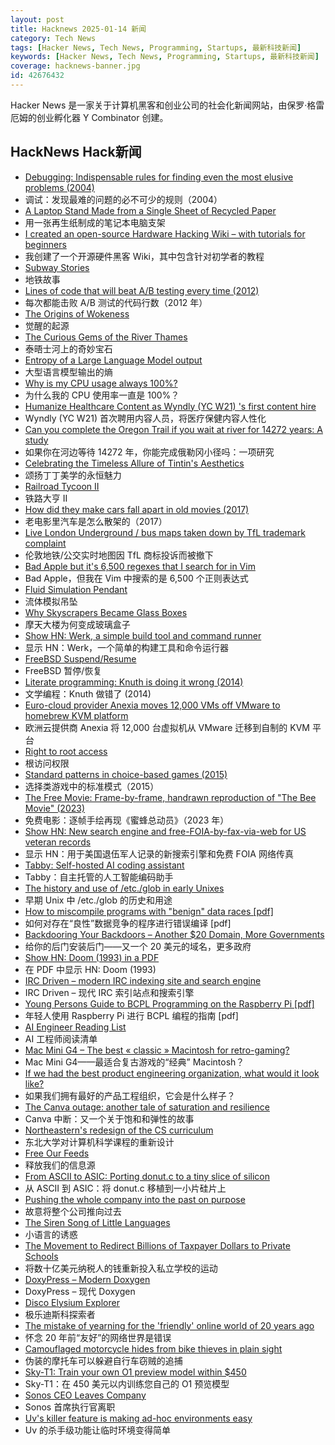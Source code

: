 ```yaml
---
layout: post
title: Hacknews 2025-01-14 新闻
category: Tech News
tags: [Hacker News, Tech News, Programming, Startups, 最新科技新闻]
keywords: [Hacker News, Tech News, Programming, Startups, 最新科技新闻]
coverage: hacknews-banner.jpg
id: 42676432
---
```


Hacker News 是一家关于计算机黑客和创业公司的社会化新闻网站，由保罗·格雷厄姆的创业孵化器 Y Combinator 创建。

## HackNews Hack新闻

- [Debugging: Indispensable rules for finding even the most elusive problems (2004)](https://dwheeler.com/essays/debugging-agans.html)
- 调试：发现最难的问题的必不可少的规则（2004）
- [A Laptop Stand Made from a Single Sheet of Recycled Paper](https://www.core77.com/posts/134948/A-Laptop-Stand-Made-from-a-Single-Sheet-of-Recycled-Paper)
- 用一张再生纸制成的笔记本电脑支架
- [I created an open-source Hardware Hacking Wiki – with tutorials for beginners](https://www.hardbreak.wiki)
- 我创建了一个开源硬件黑客 Wiki，其中包含针对初学者的教程
- [Subway Stories](https://subwaystories.nyc/)
- 地铁故事
- [Lines of code that will beat A/B testing every time (2012)](https://stevehanov.ca/blog/index.php?id=132)
- 每次都能击败 A/B 测试的代码行数（2012 年）
- [The Origins of Wokeness](https://paulgraham.com/woke.html)
- 觉醒的起源
- [The Curious Gems of the River Thames](https://www.atlasobscura.com/articles/thames-garnets-mudlark)
- 泰晤士河上的奇妙宝石
- [Entropy of a Large Language Model output](https://nikkin.dev/blog/llm-entropy.html)
- 大型语言模型输出的熵
- [Why is my CPU usage always 100%?](https://www.downtowndougbrown.com/2024/04/why-is-my-cpu-usage-always-100-upgrading-my-chumby-8-kernel-part-9/)
- 为什么我的 CPU 使用率一直是 100%？
- [Humanize Healthcare Content as Wyndly (YC W21) 's first content hire](https://app.dover.com/apply/Wyndly/008f0389-988d-4b63-87c1-026b7b20c6fa/?rs=76643084)
- Wyndly (YC W21) 首次聘用内容人员，将医疗保健内容人性化
- [Can you complete the Oregon Trail if you wait at river for 14272 years: A study](https://moral.net.au/writing/2025/01/11/waiting_for_oregon/)
- 如果你在河边等待 14272 年，你能完成俄勒冈小径吗：一项研究
- [Celebrating the Timeless Allure of Tintin's Aesthetics](https://collegetowns.substack.com/p/celebrating-the-timeless-allure-of)
- 颂扬丁丁美学的永恒魅力
- [Railroad Tycoon II](https://www.filfre.net/2025/01/railroad-tycoon-ii/)
- 铁路大亨 II
- [How did they make cars fall apart in old movies (2017)](https://movies.stackexchange.com/questions/79161/how-did-they-make-cars-fall-apart-in-old-movies)
- 老电影里汽车是怎么散架的（2017）
- [Live London Underground / bus maps taken down by TfL trademark complaint](https://traintimes.org.uk/map/tube/)
- 伦敦地铁/公交实时地图因 TfL 商标投诉而被撤下
- [Bad Apple but it's 6,500 regexes that I search for in Vim](https://eieio.games/blog/bad-apple-with-regex-in-vim/)
- Bad Apple，但我在 Vim 中搜索的是 6,500 个正则表达式
- [Fluid Simulation Pendant](https://mitxela.com/projects/fluid-pendant)
- 流体模拟吊坠
- [Why Skyscrapers Became Glass Boxes](https://www.construction-physics.com/p/why-skyscrapers-became-glass-boxes)
- 摩天大楼为何变成玻璃盒子
- [Show HN: Werk, a simple build tool and command runner](https://simonask.github.io/introducing-werk/)
- 显示 HN：Werk，一个简单的构建工具和命令运行器
- [FreeBSD Suspend/Resume](https://vermaden.wordpress.com/2025/01/11/freebsd-suspend-resume/)
- FreeBSD 暂停/恢复
- [Literate programming: Knuth is doing it wrong (2014)](https://akkartik.name/post/literate-programming)
- 文学编程：Knuth 做错了 (2014)
- [Euro-cloud provider Anexia moves 12,000 VMs off VMware to homebrew KVM platform](https://www.theregister.com/2025/01/13/anexia_vmware_to_kvm_migration/)
- 欧洲云提供商 Anexia 将 12,000 台虚拟机从 VMware 迁移到自制的 KVM 平台
- [Right to root access](https://medhir.com/blog/right-to-root-access)
- 根访问权限
- [Standard patterns in choice-based games (2015)](https://heterogenoustasks.wordpress.com/2015/01/26/standard-patterns-in-choice-based-games/)
- 选择类游戏中的标准模式（2015）
- [The Free Movie: Frame-by-frame, handrawn reproduction of "The Bee Movie" (2023)](https://thefreemovie.buzz/)
- 免费电影：逐帧手绘再现《蜜蜂总动员》（2023 年）
- [Show HN: New search engine and free-FOIA-by-fax-via-web for US veteran records](https://www.birls.org)
- 显示 HN：用于美国退伍军人记录的新搜索引擎和免费 FOIA 网络传真
- [Tabby: Self-hosted AI coding assistant](https://github.com/TabbyML/tabby)
- Tabby：自主托管的人工智能编码助手
- [The history and use of /etc./glob in early Unixes](https://utcc.utoronto.ca/~cks/space/blog/unix/EtcGlobHistory)
- 早期 Unix 中 /etc./glob 的历史和用途
- [How to miscompile programs with "benign" data races [pdf]](https://www.usenix.org/legacy/events/hotpar11/tech/final_files/Boehm.pdf)
- 如何对存在“良性”数据竞争的程序进行错误编译 [pdf]
- [Backdooring Your Backdoors – Another $20 Domain, More Governments](https://labs.watchtowr.com/more-governments-backdoors-in-your-backdoors/)
- 给你的后门安装后门——又一个 20 美元的域名，更多政府
- [Show HN: Doom (1993) in a PDF](https://doompdf.pages.dev/doom.pdf)
- 在 PDF 中显示 HN: Doom (1993)
- [IRC Driven – modern IRC indexing site and search engine](https://www.ircdriven.com/)
- IRC Driven – 现代 IRC 索引站点和搜索引擎
- [Young Persons Guide to BCPL Programming on the Raspberry Pi [pdf]](https://www.cl.cam.ac.uk/~mr10/bcpl4raspi.pdf)
- 年轻人使用 Raspberry Pi 进行 BCPL 编程的指南 [pdf]
- [AI Engineer Reading List](https://www.latent.space/p/2025-papers)
- AI 工程师阅读清单
- [Mac Mini G4 – The best « classic » Macintosh for retro-gaming?](https://www.xtof.info/MacMiniG4-the-best-classic-macintosh-for-retrogaming.html)
- Mac Mini G4——最适合复古游戏的“经典” Macintosh？
- [If we had the best product engineering organization, what would it look like?](https://www.jamesshore.com/v2/blog/2025/the-best-product-engineering-org-in-the-world)
- 如果我们拥有最好的产品工程组织，它会是什么样子？
- [The Canva outage: another tale of saturation and resilience](https://surfingcomplexity.blog/2024/12/21/the-canva-outage-another-tale-of-saturation-and-resilience/)
- Canva 中断：又一个关于饱和和弹性的故事
- [Northeastern's redesign of the CS curriculum](https://huntnewsnu.com/82511/editorial/op-eds/op-ed-northeasterns-redesign-of-the-khoury-curriculum-abandons-the-fundamentals-of-computer-science/)
- 东北大学对计算机科学课程的重新设计
- [Free Our Feeds](https://freeourfeeds.com)
- 释放我们的信息源
- [From ASCII to ASIC: Porting donut.c to a tiny slice of silicon](https://www.a1k0n.net/2025/01/10/tiny-tapeout-donut.html)
- 从 ASCII 到 ASIC：将 donut.c 移植到一小片硅片上
- [Pushing the whole company into the past on purpose](https://rachelbythebay.com/w/2025/01/09/lag/)
- 故意将整个公司推向过去
- [The Siren Song of Little Languages](https://www.wilfred.me.uk/blog/2019/03/24/the-siren-song-of-little-languages/)
- 小语言的诱惑
- [The Movement to Redirect Billions of Taxpayer Dollars to Private Schools](https://www.propublica.org/article/school-vouchers-ohio-church-state-tax-dollars-private-religious)
- 将数十亿美元纳税人的钱重新投入私立学校的运动
- [DoxyPress – Modern Doxygen](https://www.copperspice.com/docs/doxypress/index.html)
- DoxyPress – 现代 Doxygen
- [Disco Elysium Explorer](http://134.0.119.41)
- 极乐迪斯科探索者
- [The mistake of yearning for the 'friendly' online world of 20 years ago](https://english.elpais.com/lifestyle/2025-01-07/the-internet-hasnt-made-us-bad-we-were-already-like-that-the-mistake-of-yearning-for-the-friendly-online-world-of-20-years-ago.html)
- 怀念 20 年前“友好”的网络世界是错误
- [Camouflaged motorcycle hides from bike thieves in plain sight](https://newatlas.com/motorcycles/ruiter-nomoto-camouflaged-scooter/)
- 伪装的摩托车可以躲避自行车窃贼的追捕
- [Sky-T1: Train your own O1 preview model within $450](https://novasky-ai.github.io/posts/sky-t1/)
- Sky-T1：在 450 美元以内训练您自己的 O1 预览模型
- [Sonos CEO Leaves Company](https://www.sonos.com/de-de/newsroom/sonos-announces-ceo-transition)
- Sonos 首席执行官离职
- [Uv's killer feature is making ad-hoc environments easy](https://valatka.dev/2025/01/12/on-killer-uv-feature.html)
- Uv 的杀手级功能让临时环境变得简单

